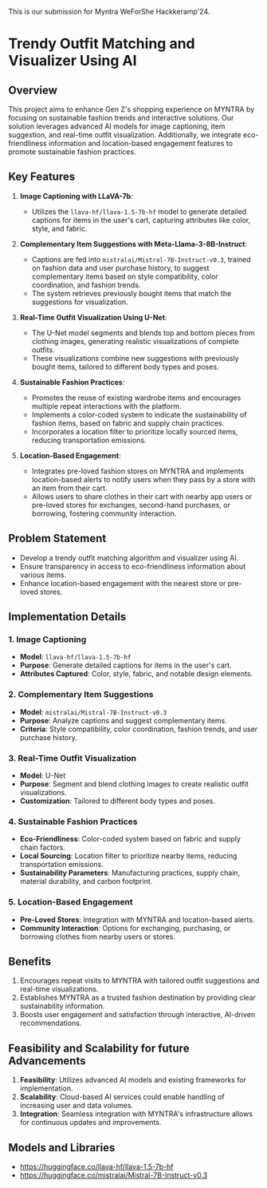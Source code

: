 This is our submission for Myntra WeForShe Hackkeramp'24.
# Trendy Outfit Matching and Visualizer Using AI

## Overview

This project aims to enhance Gen Z's shopping experience on MYNTRA by focusing on sustainable fashion trends and interactive solutions. Our solution leverages advanced AI models for image captioning, item suggestion, and real-time outfit visualization. Additionally, we integrate eco-friendliness information and location-based engagement features to promote sustainable fashion practices.

## Key Features

1. **Image Captioning with LLaVA-7b**:
   - Utilizes the `llava-hf/llava-1.5-7b-hf` model to generate detailed captions for items in the user's cart, capturing attributes like color, style, and fabric.

2. **Complementary Item Suggestions with Meta-Llama-3-8B-Instruct**:
   - Captions are fed into `mistralai/Mistral-7B-Instruct-v0.3`, trained on fashion data and user purchase history, to suggest complementary items based on style compatibility, color coordination, and fashion trends.
   - The system retrieves previously bought items that match the suggestions for visualization.

3. **Real-Time Outfit Visualization Using U-Net**:
   - The U-Net model segments and blends top and bottom pieces from clothing images, generating realistic visualizations of complete outfits.
   - These visualizations combine new suggestions with previously bought items, tailored to different body types and poses.

4. **Sustainable Fashion Practices**:
   - Promotes the reuse of existing wardrobe items and encourages multiple repeat interactions with the platform.
   - Implements a color-coded system to indicate the sustainability of fashion items, based on fabric and supply chain practices.
   - Incorporates a location filter to prioritize locally sourced items, reducing transportation emissions.

5. **Location-Based Engagement**:
   - Integrates pre-loved fashion stores on MYNTRA and implements location-based alerts to notify users when they pass by a store with an item from their cart.
   - Allows users to share clothes in their cart with nearby app users or pre-loved stores for exchanges, second-hand purchases, or borrowing, fostering community interaction.

## Problem Statement

- Develop a trendy outfit matching algorithm and visualizer using AI.
- Ensure transparency in access to eco-friendliness information about various items.
- Enhance location-based engagement with the nearest store or pre-loved stores.

## Implementation Details

### 1. Image Captioning

- **Model**: `llava-hf/llava-1.5-7b-hf`
- **Purpose**: Generate detailed captions for items in the user's cart.
- **Attributes Captured**: Color, style, fabric, and notable design elements.

### 2. Complementary Item Suggestions

- **Model**: `mistralai/Mistral-7B-Instruct-v0.3`
- **Purpose**: Analyze captions and suggest complementary items.
- **Criteria**: Style compatibility, color coordination, fashion trends, and user purchase history.

### 3. Real-Time Outfit Visualization

- **Model**: U-Net
- **Purpose**: Segment and blend clothing images to create realistic outfit visualizations.
- **Customization**: Tailored to different body types and poses.

### 4. Sustainable Fashion Practices

- **Eco-Friendliness**: Color-coded system based on fabric and supply chain factors.
- **Local Sourcing**: Location filter to prioritize nearby items, reducing transportation emissions.
- **Sustainability Parameters**: Manufacturing practices, supply chain, material durability, and carbon footprint.

### 5. Location-Based Engagement

- **Pre-Loved Stores**: Integration with MYNTRA and location-based alerts.
- **Community Interaction**: Options for exchanging, purchasing, or borrowing clothes from nearby users or stores.

## Benefits

1. Encourages repeat visits to MYNTRA with tailored outfit suggestions and real-time visualizations.
2. Establishes MYNTRA as a trusted fashion destination by providing clear sustainability information.
3. Boosts user engagement and satisfaction through interactive, AI-driven recommendations.

## Feasibility and Scalability for future Advancements

1. **Feasibility**: Utilizes advanced AI models and existing frameworks for implementation.
2. **Scalability**: Cloud-based AI services could enable handling of increasing user and data volumes.
3. **Integration**: Seamless integration with MYNTRA's infrastructure allows for continuous updates and improvements.

## Models and Libraries

-  https://huggingface.co/llava-hf/llava-1.5-7b-hf
-  https://huggingface.co/mistralai/Mistral-7B-Instruct-v0.3




